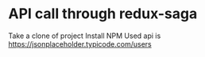 # API call through redux-saga
Take a clone of project
Install NPM
Used api is https://jsonplaceholder.typicode.com/users 

